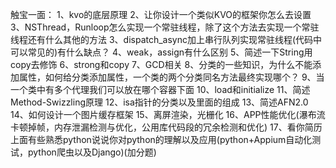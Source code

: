 触宝一面：
1、kvo的底层原理
2、让你设计一个类似KVO的框架你怎么去设置
3、NSThread，Runloop怎么实现一个常驻线程，除了这个方法去实现一个常驻线程还有什么其他的方法
3、dispatch_async加上串行队列实现常驻线程(代码中可以常见的)有什么缺点？
4、weak，assign有什么区别
5、简述一下String用copy去修饰
6、strong和copy
7、GCD相关
8、分类的一些知识，为什么不能添加属性，如何给分类添加属性，一个类的两个分类同名方法最终实现哪个？
9、当一个类中有多个代理我们可以放在哪个容器下面
10、load和initialize
11、简述Method-Swizzling原理
12、isa指针的分类以及里面的组成
13、简述AFN2.0
14、如何设计一个图片缓存框架
15、离屏渲染，光栅化
16、APP性能优化(瀑布流卡顿掉帧，内存泄漏检测与优化，公用库代码段的冗余检测和优化)
17、看你简历上面有些熟悉python说说你对python的理解以及应用(python+Appium自动化测试，python爬虫以及Django)(加分题)
